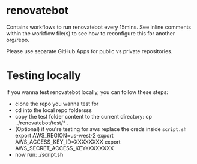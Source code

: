 # renovatebot

Contains workflows to run renovatebot every 15mins. See inline comments within the workflow file(s) to see how to reconfigure this for another org/repo.

Please use separate GitHub Apps for public vs private repositories.

# Testing locally

If you wanna test renovatebot locally, you can follow these steps:

- clone the repo you wanna test for
- cd into the local repo foldersss
- copy the test folder content  to the current directory: 
    cp ../renovatebot/test/* .
- (Optional) if you're testing for aws replace the creds inside `script.sh`
    export AWS_REGION=us-west-2
    export AWS_ACCESS_KEY_ID=XXXXXXXX
    export AWS_SECRET_ACCESS_KEY=XXXXXXX
- now run: ./script.sh
